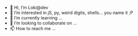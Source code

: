 - 👋 Hi, I’m Loki@dev
- 👀 I’m interested in jS, py, weird digits, shells... you name it ;P
- 🌱 I’m currently learning ...
- 💞️ I’m looking to collaborate on ...
- 📫 How to reach me ...

<!---
loki-dev0/loki-dev0 is a ✨ special ✨ repository because its `README.md` (this file) appears on your GitHub profile.
You can click the Preview link to take a look at your changes.
--->
